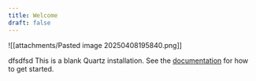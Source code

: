 ```yaml
---
title: Welcome
draft: false
---
```

![[attachments/Pasted image 20250408195840.png]]

dfsdfsd
This is a blank Quartz installation.
See the [documentation](https://quartz.jzhao.xyz) for how to get started.
